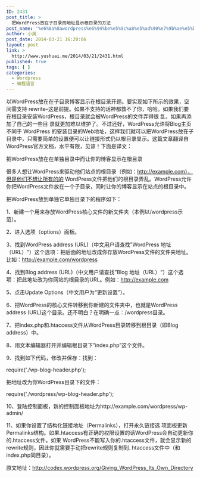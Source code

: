 ```yaml
---
ID: 2431
post_title: >
  把WordPress放在子目录而地址显示根目录的方法
post_name: '%e6%8a%8awordpress%e6%94%be%e5%9c%a8%e5%ad%90%e7%9b%ae%e5%bd%95%e8%80%8c%e5%9c%b0%e5%9d%80%e6%98%be%e7%a4%ba%e6%a0%b9%e7%9b%ae%e5%bd%95%e7%9a%84%e6%96%b9%e6%b3%95'
author: 小奥
post_date: 2014-03-21 16:20:06
layout: post
link: >
  http://www.yushuai.me/2014/03/21/2431.html
published: true
tags: [ ]
categories:
  - Wordpress
  - 编程语言
---
```

以WordPress放在在子目录博客显示在根目录开题。要实现如下所示的效果，空间需支持 rewrite–这是前提。如果不支持的话神都救不了你，哈哈。如果我们要在根目录安装WordPress，根目录就会被WordPress的文件弄得很 乱，如果再添加了自己的一些目 录就更加难以维护了。不过还好，WordPress允许将Blog主页不同于 WordPress 的安装目录的Web地址，这样我们就可以把WordPress放在子目录中，只需要简单的设置便可以让链接形式仍以根目录显示。这篇文章翻译自 WordPress官方文档，水平有限，见谅！下面是译文：<!--more-->

把WordPress放在在单独目录中而让你的博客显示在根目录

很多人想让WordPress来驱动他们站点的根目录（例如：http://example.com），但是他们不想让所有的的 WordPress文件把他们的根目录弄乱。WordPress允许你把WordPress文件放在一个子目录，同时让你的博客显示在站点的根目录中。

把WordPress放到单独它单独目录下的程序如下：

1、新建一个用来存放WordPress核心文件的新文件夹（本例以/wordpress示范）。

2、进入选项（options）面板。

3、找到WordPress address (URL)（中文用户请查找”WordPress 地址（URL）“）这个选项：把后面的地址改成你存放WordPress文件的文件夹地址。比如：http://example.com/wordpress

4、找到Blog address (URL)（中文用户请查找”Blog 地址（URL）“）这个选项：把此地址改为你网站的根目录的URL。例如：http://example.com

5、点击Update Options（中文用户为“更新设置”）。

6、把WordPress的核心文件转移到你新建的文件夹中，也就是WordPress address (URL)这个目录。还不明白？在明确一点：/wordpress目录。

7、把index.php和.htaccess文件从WordPress目录转移到根目录（即Blog address）中。

8、用文本编辑器打开并编辑根目录下”index.php”这个文件。

9、找到如下代码，修改并保存：找到：

require('./wp-blog-header.php');

把地址改为你WordPress目录下的文件：

require('./wordpress/wp-blog-header.php');

10、登陆控制面板，新的控制面板地址为http://example.com/wordpress/wp-admin/

11、如果你设置了结构化链接地址（Permalinks），打开永久链接选 项面板更新Permalinks结构。如果.htaccess有正确的权限设置的话WordPress会自动更新你的.htaccess文件。如果 WordPress不能写入你的.htaccess文件，就会显示新的rewrite规则，因此你就需要手动把rewrite规则复制到. htaccess文件中（和index.php同目录）。

原文地址：http://codex.wordpress.org/Giving_WordPress_Its_Own_Directory